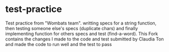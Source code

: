 # test-practice
Test practice from "Wombats team". writting specs for a string function, then testing someone else's specs (duplicate chars) and finally implementing function for others specs and test (find-a-word).
This Fork contains the changes I made to the code and test submitted by Claudia Ton and made the code to run well and the test to pass
